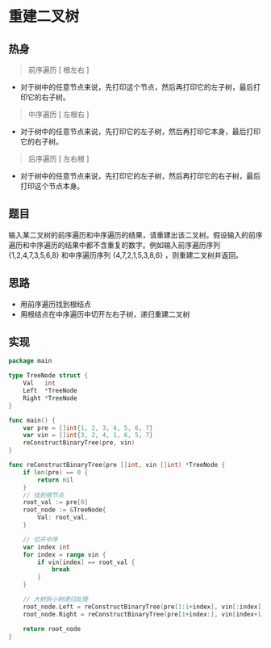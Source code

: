 # 重建二叉树

## 热身

> 前序遍历 [ 根左右 ]

* 对于树中的任意节点来说，先打印这个节点，然后再打印它的左子树，最后打印它的右子树。

> 中序遍历 [ 左根右 ]

* 对于树中的任意节点来说，先打印它的左子树，然后再打印它本身，最后打印它的右子树。

> 后序遍历 [ 左右根 ]

* 对于树中的任意节点来说，先打印它的左子树，然后再打印它的右子树，最后打印这个节点本身。

## 题目

输入某二叉树的前序遍历和中序遍历的结果，请重建出该二叉树。假设输入的前序遍历和中序遍历的结果中都不含重复的数字。例如输入前序遍历序列 {1,2,4,7,3,5,6,8} 和中序遍历序列 {4,7,2,1,5,3,8,6} ，则重建二叉树并返回。

## 思路

* 用前序遍历找到根结点
* 用根结点在中序遍历中切开左右子树，递归重建二叉树

## 实现

```go
package main

type TreeNode struct {
	Val   int
	Left  *TreeNode
	Right *TreeNode
}

func main() {
	var pre = []int{1, 2, 3, 4, 5, 6, 7}
	var vin = []int{3, 2, 4, 1, 6, 5, 7}
	reConstructBinaryTree(pre, vin)
}

func reConstructBinaryTree(pre []int, vin []int) *TreeNode {
	if len(pre) == 0 {
		return nil
	}
	// 找到根节点
	root_val := pre[0]
	root_node := &TreeNode{
		Val: root_val,
	}

	// 切开中序
	var index int
	for index = range vin {
		if vin[index] == root_val {
			break
		}
	}

	// 大树拆小树递归处理
	root_node.Left = reConstructBinaryTree(pre[1:1+index], vin[:index])
	root_node.Right = reConstructBinaryTree(pre[1+index:], vin[index+1:])

	return root_node
}
```